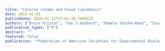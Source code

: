 ```yaml
---
title: "Calorie intake and blood lipidomics"
date: 2013-01-01
publishDate: 2020-01-22T17:01:38.769913Z
authors: ["Bruce Kristal", "Van S Hubbard", "Pamela Starke-Reed", "Susan S Bird", "Vasant R Marur", "Matt Sniatynski", "Diane Sheldon"]
publication_types: ["0"]
abstract: ""
featured: false
publication: "*Federation of American Societies for Experimental Biology*"
---
```


